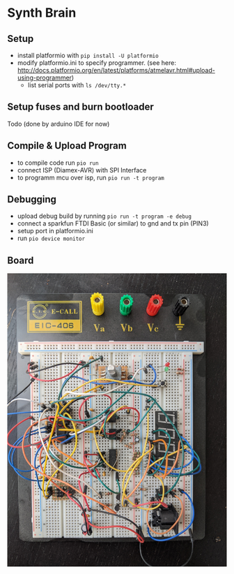 # Synth Brain

## Setup

* install platformio with `pip install -U platformio`
* modify platformio.ini to specify programmer. (see here: http://docs.platformio.org/en/latest/platforms/atmelavr.html#upload-using-programmer)
    * list serial ports with `ls /dev/tty.*`

## Setup fuses and burn bootloader

Todo (done by arduino IDE for now)

## Compile & Upload Program 

* to compile code run `pio run`
* connect ISP (Diamex-AVR) with SPI Interface
* to programm mcu over isp, run `pio run -t program`

## Debugging

* upload debug build by running `pio run -t program -e debug`
* connect a sparkfun FTDI Basic (or similar) to gnd and tx pin (PIN3)
* setup port in platformio.ini
* run `pio device monitor`

## Board

![](docs/images/prototype.jpg)

